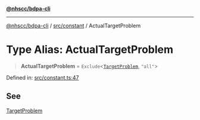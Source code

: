 [**@nhscc/bdpa-cli**](../../../README.md)

***

[@nhscc/bdpa-cli](../../../README.md) / [src/constant](../README.md) / ActualTargetProblem

# Type Alias: ActualTargetProblem

> **ActualTargetProblem** = `Exclude`\<[`TargetProblem`](TargetProblem.md), `"all"`\>

Defined in: [src/constant.ts:47](https://github.com/nhscc/bdpa-cli/blob/aab43dbd010a981851c0502d764dfd948966b4ad/src/constant.ts#L47)

## See

[TargetProblem](../variables/TargetProblem.md)

